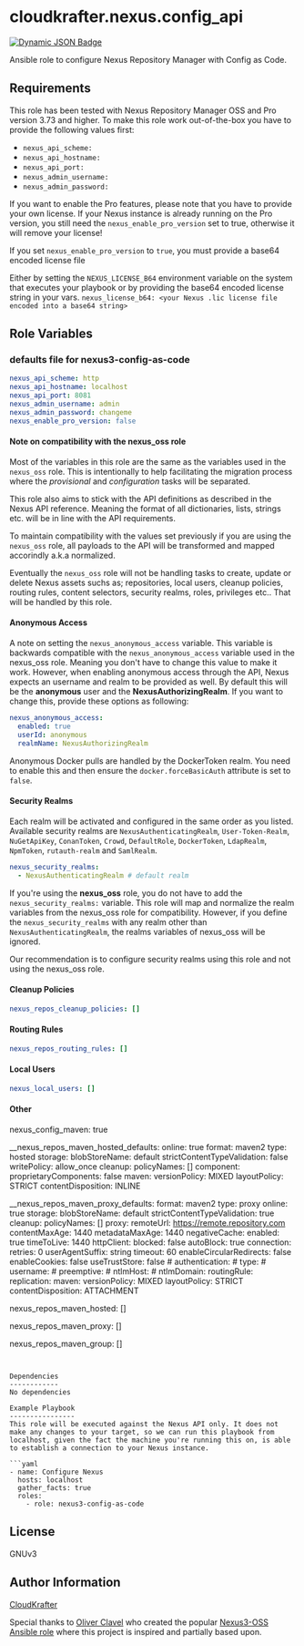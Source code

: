 cloudkrafter.nexus.config_api
=========

[![Dynamic JSON Badge](https://img.shields.io/badge/dynamic/json?url=https%3A%2F%2Fgalaxy.ansible.com%2Fapi%2Fv3%2Fplugin%2Fansible%2Fcontent%2Fpublished%2Fcollections%2Findex%2Fcloudkrafter%2Fnexus%2F&query=%24.download_count&label=Galaxy%20Downloads)](https://galaxy.ansible.com/ui/repo/published/cloudkrafter/nexus/)


Ansible role to configure Nexus Repository Manager with Config as Code.

Requirements
------------

This role has been tested with Nexus Repository Manager OSS and Pro version 3.73 and higher.
To make this role work out-of-the-box you have to provide the following values first:

- `nexus_api_scheme:`
- `nexus_api_hostname:`
- `nexus_api_port:`
- `nexus_admin_username:`
- `nexus_admin_password:`

If you want to enable the Pro features, please note that you have to provide your own license.
If your Nexus instance is already running on the Pro version, you still need the `nexus_enable_pro_version` set to true, otherwise it will remove your license!

If you set `nexus_enable_pro_version` to `true`, you must provide a base64 encoded license file

Either by setting the `NEXUS_LICENSE_B64` environment variable on the system that executes your playbook or by providing the base64 encoded license string in your vars.
`nexus_license_b64: <your Nexus .lic license file encoded into a base64 string>`

Role Variables
--------------

<!-- A description of the settable variables for this role should go here, including any variables that are in defaults/main.yml, vars/main.yml, and any variables that can/should be set via parameters to the role. Any variables that are read from other roles and/or the global scope (ie. hostvars, group vars, etc.) should be mentioned here as well. -->

### defaults file for nexus3-config-as-code
```yaml
nexus_api_scheme: http
nexus_api_hostname: localhost
nexus_api_port: 8081
nexus_admin_username: admin
nexus_admin_password: changeme
nexus_enable_pro_version: false
```

#### Note on compatibility with the nexus_oss role
Most of the variables in this role are the same as the variables used in the `nexus_oss` role.
This is intentionally to help facilitating the migration process where the _provisional_ and _configuration_ tasks will be separated.

This role also aims to stick with the API definitions as described in the Nexus API reference.
Meaning the format of all dictionaries, lists, strings etc. will be in line with the API requirements.

To maintain compatibility with the values set previously if you are using the `nexus_oss` role, all payloads to the API will be transformed and mapped accorindly a.k.a normalized.

Eventually the `nexus_oss` role will not be handling tasks to create, update or delete Nexus assets suchs as; repositories, local users, cleanup policies, routing rules, content selectors, security realms, roles, privileges etc.. That will be handled by this role.

#### Anonymous Access
A note on setting the `nexus_anonymous_access` variable. This variable is backwards compatible with the `nexus_anonymous_access` variable used in the nexus_oss role. Meaning you don't have to change this value to make it work. However, when enabling anonymous access through the API, Nexus expects an username and realm to be provided as well. By default this will be the **anonymous** user and the **NexusAuthorizingRealm**.
If you want to change this, provide these options as following:

```yaml
nexus_anonymous_access:
  enabled: true
  userId: anonymous
  realmName: NexusAuthorizingRealm
```

Anonymous Docker pulls are handled by the DockerToken realm. You need to enable this and then ensure the `docker.forceBasicAuth` attribute is set to `false`.

#### Security Realms

Each realm will be activated and configured in the same order as you listed.
Available security realms are `NexusAuthenticatingRealm`, `User-Token-Realm`, `NuGetApiKey`, `ConanToken`, `Crowd`, `DefaultRole`, `DockerToken`, `LdapRealm`, `NpmToken`, `rutauth-realm` and `SamlRealm`.

```yaml
nexus_security_realms:
  - NexusAuthenticatingRealm # default realm
```

If you're using the **nexus_oss** role, you do not have to add the `nexus_security_realms:` variable.
This role will map and normalize the realm variables from the nexus_oss role for compatibility.
However, if you define the `nexus_security_realms` with any realm other than `NexusAuthenticatingRealm`, the realms variables of nexus_oss will be ignored.

Our recommendation is to configure security realms using this role and not using the nexus_oss role.

#### Cleanup Policies
```yaml
nexus_repos_cleanup_policies: []
```

#### Routing Rules
```yaml
nexus_repos_routing_rules: []
```

#### Local Users
````yaml
nexus_local_users: []
````

#### Other

nexus_config_maven: true

__nexus_repos_maven_hosted_defaults:
  online: true
  format: maven2
  type: hosted
  storage:
    blobStoreName: default
    strictContentTypeValidation: false
    writePolicy: allow_once
  cleanup:
    policyNames: []
  component:
    proprietaryComponents: false
  maven:
    versionPolicy: MIXED
    layoutPolicy: STRICT
    contentDisposition: INLINE

__nexus_repos_maven_proxy_defaults:
  format: maven2
  type: proxy
  online: true
  storage:
    blobStoreName: default
    strictContentTypeValidation: true
  cleanup:
    policyNames: []
  proxy:
    remoteUrl: https://remote.repository.com
    contentMaxAge: 1440
    metadataMaxAge: 1440
  negativeCache:
    enabled: true
    timeToLive: 1440
  httpClient:
    blocked: false
    autoBlock: true
    connection:
      retries: 0
      userAgentSuffix: string
      timeout: 60
      enableCircularRedirects: false
      enableCookies: false
      useTrustStore: false
    # authentication:
    #   type:
    #   username:
    #   preemptive:
    #   ntlmHost:
    #   ntlmDomain:
  routingRule:
  replication:
  maven:
    versionPolicy: MIXED
    layoutPolicy: STRICT
    contentDisposition: ATTACHMENT

nexus_repos_maven_hosted: []

nexus_repos_maven_proxy: []

nexus_repos_maven_group: []

```


Dependencies
------------
No dependencies

Example Playbook
----------------
This role will be executed against the Nexus API only. It does not make any changes to your target, so we can run this playbook from localhost, given the fact the machine you're running this on, is able to establish a connection to your Nexus instance.

```yaml
- name: Configure Nexus
  hosts: localhost
  gather_facts: true
  roles:
    - role: nexus3-config-as-code
```

License
-------

GNUv3

Author Information
------------------

[CloudKrafter](https://github.com/CloudKrafter)

Special thanks to [Oliver Clavel](https://github.com/zeitounator) who created the popular [Nexus3-OSS Ansible role](https://github.com/ansible-ThoTeam/nexus3-oss) where this project is inspired and partially based upon.
